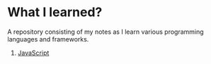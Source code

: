 # What I learned? 
A repository consisting of my notes as I learn various programming languages and frameworks.

1. [JavaScript](JavaScript)
